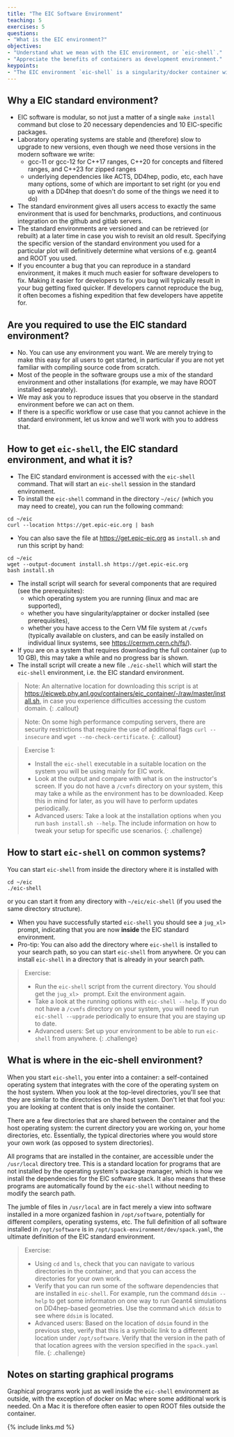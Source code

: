 ```yaml
---
title: "The EIC Software Environment"
teaching: 5
exercises: 5
questions:
- "What is the EIC environment?"
objectives:
- "Understand what we mean with the EIC environment, or `eic-shell`."
- "Appreciate the benefits of containers as development environment."
keypoints:
- "The EIC environment `eic-shell` is a singularity/docker container with a curated selection of software components."
---
```

## Why a EIC standard environment?
- EIC software is modular, so not just a matter of a single `make install` command but close to 20 necessary dependencies and 10 EIC-specific packages.
- Laboratory operating systems are stable and (therefore) slow to upgrade to new versions, even though we need those versions in the modern software we write:
  - gcc-11 or gcc-12 for C++17 ranges, C++20 for concepts and filtered ranges, and C++23 for zipped ranges
  - underlying dependencies like ACTS, DD4hep, podio, etc, each have many options, some of which are important to set right (or you end up with a DD4hep that doesn't do some of the things we need it to do)
- The standard environment gives all users access to exactly the same environment that is used for benchmarks, productions, and continuous integration on the github and gitlab servers.
- The standard environments are versioned and can be retrieved (or rebuilt) at a later time in case you wish to revisit an old result. Specifying the specific version of the standard environment you used for a particular plot will definitively determine what versions of e.g. geant4 and ROOT you used.
- If you encounter a bug that you can reproduce in a standard environment, it makes it much much easier for software developers to fix. Making it easier for developers to fix you bug will typically result in your bug getting fixed quicker. If developers cannot reproduce the bug, it often becomes a fishing expedition that few developers have appetite for.

## Are you required to use the EIC standard environment?
- No. You can use any environment you want. We are merely trying to make this easy for all users to get started, in particular if you are not yet familiar with compiling source code from scratch.
- Most of the people in the software groups use a mix of the standard environment and other installations (for example, we may have ROOT installed separately).
- We may ask you to reproduce issues that you observe in the standard environment before we can act on them.
- If there is a specific workflow or use case that you cannot achieve in the standard environment, let us know and we'll work with you to address that.

## How to get `eic-shell`, the EIC standard environment, and what it is?
- The EIC standard environment is accessed with the `eic-shell` command. That will start an `eic-shell` session in the standard environment.
- To install the `eic-shell` command in the directory `~/eic/` (which you may need to create), you can run the following command:
```console
cd ~/eic
curl --location https://get.epic-eic.org | bash
```
- You can also save the file at https://get.epic-eic.org as `install.sh` and run this script by hand:
```console
cd ~/eic
wget --output-document install.sh https://get.epic-eic.org
bash install.sh
```
- The install script will search for several components that are required (see the prerequisites):
  - which operating system you are running (linux and mac are supported),
  - whether you have singularity/apptainer or docker installed (see prerequisites),
  - whether you have access to the Cern VM file system at `/cvmfs` (typically available on clusters, and can be easily installed on individual linux systems, see https://cernvm.cern.ch/fs/).
- If you are on a system that requires downloading the full container (up to 10 GB), this may take a while and no progress bar is shown.
- The install script will create a new file `./eic-shell` which will start the `eic-shell` environment, i.e. the EIC standard environment.

> Note: An alternative location for downloading this script is at https://eicweb.phy.anl.gov/containers/eic_container/-/raw/master/install.sh, in case you experience difficulties accessing the custom domain.
{: .callout}

> Note: On some high performance computing servers, there are security restrictions that require the use of additional flags `curl --insecure` and `wget --no-check-certificate`.
{: .callout}

> Exercise 1:
> - Install the `eic-shell` executable in a suitable location on the system you will be using mainly for EIC work.
> - Look at the output and compare with what is on the instructor's screen. If you do not have a `/cvmfs` directory on your system, this may take a while as the environment has to be downloaded. Keep this in mind for later, as you will have to perform updates periodically.
> - Advanced users: Take a look at the installation options when you run `bash install.sh --help`. The include information on how to tweak your setup for specific use scenarios.
{: .challenge}

## How to start `eic-shell` on common systems?
You can start `eic-shell` from inside the directory where it is installed with
```console
cd ~/eic
./eic-shell
```
or you can start it from any directory with `~/eic/eic-shell` (if you used the same directory structure).
- When you have successfully started `eic-shell` you should see a `jug_xl> ` prompt, indicating that you are now **inside** the EIC standard environment.
- Pro-tip: You can also add the directory where `eic-shell` is installed to your search path, so you can start `eic-shell` from anywhere. Or you can install `eic-shell` in a directory that is already in your search path.

> Exercise:
> - Run the `eic-shell` script from the current directory. You should get the `jug_xl> ` prompt. Exit the environment again.
> - Take a look at the running options with `eic-shell --help`. If you do not have a `/cvmfs` directory on your system, you will need to run `eic-shell --upgrade` periodically to ensure that you are staying up to date.
> - Advanced users: Set up your environment to be able to run `eic-shell` from anywhere.
{: .challenge}

## What is where in the eic-shell environment?
When you start `eic-shell`, you enter into a container: a self-contained operating system that integrates with the core of the operating system on the host system. When you look at the top-level directories, you'll see that they are similar to the directories on the host system. Don't let that fool you: you are looking at content that is only inside the container.

There are a few directories that are shared between the container and the host operating system: the current directory you are working on, your home directories, etc. Essentially, the typical directories where you would store your own work (as opposed to system directories).

All programs that are installed in the container, are accessible under the `/usr/local` directory tree. This is a standard location for programs that are not installed by the operating system's package manager, which is how we install the dependencies for the EIC software stack. It also means that these programs are automatically found by the `eic-shell` without needing to modify the search path.

The jumble of files in `/usr/local` are in fact merely a view into software installed in a more organized fashion in `/opt/software`, potentially for different compilers, operating systems, etc. The full definition of all software installed in `/opt/software` is in `/opt/spack-environment/dev/spack.yaml`, the ultimate definition of the EIC standard environment.

> Exercise:
> - Using `cd` and `ls`, check that you can navigate to various directories in the container, and that you can access the directories for your own work.
> - Verify that you can run some of the software dependencies that are installed in `eic-shell`. For example, run the command `ddsim --help` to get some informaton on one way to run Geant4 simulations on DD4hep-based geometries. Use the command `which ddsim` to see where `ddsim` is located.
> - Advanced users: Based on the location of `ddsim` found in the previous step, verify that this is a symbolic link to a different location under `/opt/software`. Verify that the version in the path of that location agrees with the version specified in the `spack.yaml` file.
{: .challenge}

## Notes on starting graphical programs
Graphical programs work just as well inside the `eic-shell` environment as outside, with the exception of docker on Mac where some additional work is needed. On a Mac it is therefore often easier to open ROOT files outside the container.

{% include links.md %}

